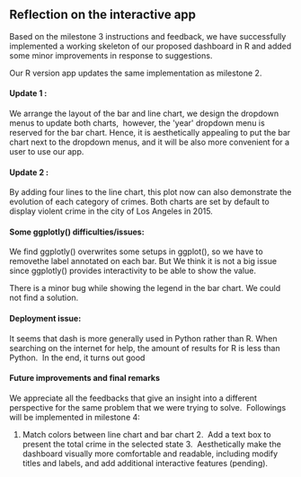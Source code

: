 ## Reflection on the interactive app

Based on the milestone 3 instructions and feedback, we have successfully implemented a working skeleton of our proposed dashboard in R and added some minor improvements in response to suggestions.

Our R version app updates the same implementation as milestone 2. 

#### Update 1 : 
We arrange the layout of the bar and line chart, we design the dropdown menus to update both charts,  however, the 'year' dropdown menu is reserved for the bar chart. Hence, it is aesthetically appealing to put the bar chart next to the dropdown menus, and it will be also more convenient for a user to use our app.
#### Update 2 :  
By adding four lines to the line chart, this plot now can also demonstrate the evolution of each category of crimes.
Both charts are set by default to display violent crime in the city of Los Angeles in 2015.
#### Some ggplotly() difficulties/issues:
We find ggplotly() overwrites some setups in ggplot(), so we have to removethe label annotated on each bar. But We think it is not a big issue since ggplotly() provides interactivity to be able to show the value.  

There is a minor bug while showing the legend in the bar chart. We could not find a solution. 
#### Deployment issue:  
It seems that dash is more generally used in Python rather than R. When searching on the internet for help, the amount of results for R is less than Python.  In the end, it turns out good
#### Future improvements and final remarks

We appreciate all the feedbacks that give an insight into a different perspective for the same problem that we were trying to solve.  Followings will be implemented in milestone 4:

1. Match colors between line chart and bar chart
2.  Add a text box to present the total crime in the selected state
3.  Aesthetically make the dashboard visually more comfortable and readable, including modify titles and labels, and add additional interactive features (pending).


